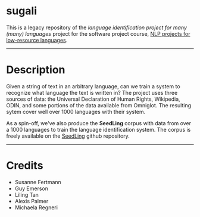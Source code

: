 sugali
======

This is a legacy repository of the *language identification project for many (many) languages* project for the software project course, [NLP projects for low-resource languages](http://www.coli.uni-saarland.de/courses/cl4lrl-swp/page.php?id=projects).

----

Description
=====

Given a string of text in an arbitrary language, can we train a system to recognize what language the text is written in? The project uses three sources of data: the Universal Declaration of Human Rights, Wikipedia, ODIN, and some portions of the data available from Omniglot. The resulting sytem cover well over 1000 languages with their system.


As a spin-off, we've also produce the **SeedLing** corpus with data from over a 1000 languages to train the language identification system. The corpus is freely available on the [SeedLing](https://github.com/alvations/SeedLing) github repository.

----

Credits
====

* Susanne Fertmann
* Guy Emerson
* Liling Tan
* Alexis Palmer 
* Michaela Regneri
